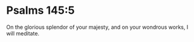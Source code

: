 # Psalms 145:5

On the glorious splendor of your majesty, and on your wondrous works, I will meditate.
